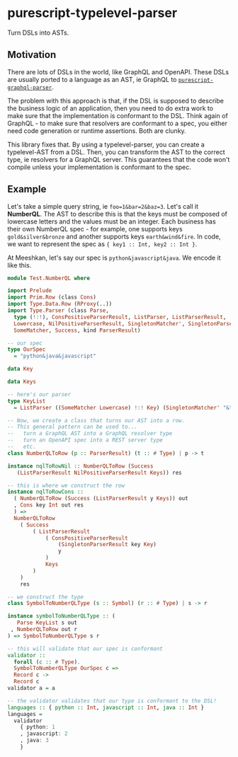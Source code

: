 # purescript-typelevel-parser

Turn DSLs into ASTs.

## Motivation

There are lots of DSLs in the world, like GraphQL and OpenAPI. These DSLs are usually ported to a language as an AST, ie GraphQL to [`purescript-graphql-parser`](https://github.com/meeshkan/purescript-graphql-parser).

The problem with this approach is that, if the DSL is supposed to describe the business logic of an application, then you need to do extra work to make sure that the implementation is conformant to the DSL. Think again of GraphQL - to make sure that resolvers are conformant to a spec, you either need code generation or runtime assertions. Both are clunky.

This library fixes that. By using a typelevel-parser, you can create a typelevel-AST from a DSL. Then, you can transform the AST to the correct type, ie resolvers for a GraphQL server. This guarantees that the code won't compile unless your implementation is conformant to the spec.

## Example

Let's take a simple query string, ie `foo=1&bar=2&baz=3`. Let's call it **NumberQL**. The AST to describe this is that the keys must be composed of lowercase letters and the values must be an integer. Each business has their own NumberQL spec - for example, one supports keys `gold&silver&bronze` and another supports keys `earth&wind&fire`. In code, we want to represent the spec as `{ key1 :: Int, key2 :: Int }`.

At Meeshkan, let's say our spec is `python&javascript&java`. We encode it like this.

```purescript
module Test.NumberQL where

import Prelude
import Prim.Row (class Cons)
import Type.Data.Row (RProxy(..))
import Type.Parser (class Parse,
  type (!:!), ConsPositiveParserResult, ListParser, ListParserResult,
  Lowercase, NilPositiveParserResult, SingletonMatcher', SingletonParserResult,
  SomeMatcher, Success, kind ParserResult)

-- our spec
type OurSpec
  = "python&java&javascript"

data Key

data Keys

-- here's our parser
type KeyList
  = ListParser ((SomeMatcher Lowercase) !:! Key) (SingletonMatcher' "&") Keys

-- Now, we create a class that turns our AST into a row.
-- This general pattern can be used to...
--   turn a GraphQL AST into a GraphQL resolver type
--   turn an OpenAPI spec into a REST server type
--   etc.
class NumberQLToRow (p :: ParserResult) (t :: # Type) | p -> t

instance nqlToRowNil :: NumberQLToRow (Success
   (ListParserResult NilPositiveParserResult Keys)) res

-- this is where we construct the row
instance nqlToRowCons ::
  ( NumberQLToRow (Success (ListParserResult y Keys)) out
  , Cons key Int out res
  ) =>
  NumberQLToRow
    ( Success
        ( ListParserResult
            ( ConsPositiveParserResult
                (SingletonParserResult key Key)
                y
            )
            Keys
        )
    )
    res

-- we construct the type
class SymbolToNumberQLType (s :: Symbol) (r :: # Type) | s -> r

instance symbolToNumberQLType :: (
   Parse KeyList s out
 , NumberQLToRow out r
) => SymbolToNumberQLType s r

-- this will validate that our spec is conformant
validator ::
  forall (c :: # Type).
  SymbolToNumberQLType OurSpec c =>
  Record c ->
  Record c
validator a = a

-- the validator validates that our type is conformant to the DSL!
languages :: { python :: Int, javascript :: Int, java :: Int }
languages =
  validator
    { python: 1
    , javascript: 2
    , java: 3
    }
```
